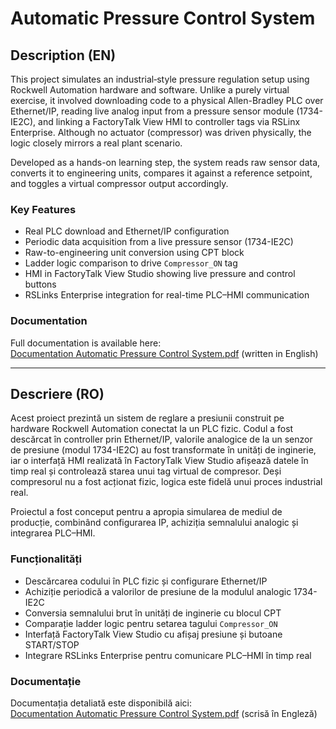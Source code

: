 # Automatic Pressure Control System

## Description (EN)

This project simulates an industrial‐style pressure regulation setup using Rockwell Automation hardware and software. Unlike a purely virtual exercise, it involved downloading code to a physical Allen-Bradley PLC over Ethernet/IP, reading live analog input from a pressure sensor module (1734-IE2C), and linking a FactoryTalk View HMI to controller tags via RSLinx Enterprise. Although no actuator (compressor) was driven physically, the logic closely mirrors a real plant scenario.

Developed as a hands-on learning step, the system reads raw sensor data, converts it to engineering units, compares it against a reference setpoint, and toggles a virtual compressor output accordingly.

### Key Features
- Real PLC download and Ethernet/IP configuration  
- Periodic data acquisition from a live pressure sensor (1734-IE2C)  
- Raw-to-engineering unit conversion using CPT block  
- Ladder logic comparison to drive `Compressor_ON` tag  
- HMI in FactoryTalk View Studio showing live pressure and control buttons  
- RSLinks Enterprise integration for real-time PLC–HMI communication  

### Documentation
Full documentation is available here:  
[Documentation Automatic Pressure Control System.pdf](./Documentation%20Pressure%20Regulation%20System.pdf) (written in English)

---

## Descriere (RO)

Acest proiect prezintă un sistem de reglare a presiunii construit pe hardware Rockwell Automation conectat la un PLC fizic. Codul a fost descărcat în controller prin Ethernet/IP, valorile analogice de la un senzor de presiune (modul 1734-IE2C) au fost transformate în unități de inginerie, iar o interfață HMI realizată în FactoryTalk View Studio afișează datele în timp real și controlează starea unui tag virtual de compresor. Deși compresorul nu a fost acționat fizic, logica este fidelă unui proces industrial real.

Proiectul a fost conceput pentru a apropia simularea de mediul de producție, combinând configurarea IP, achiziția semnalului analogic și integrarea PLC–HMI.

### Funcționalități
- Descărcarea codului în PLC fizic și configurare Ethernet/IP  
- Achiziție periodică a valorilor de presiune de la modulul analogic 1734-IE2C  
- Conversia semnalului brut în unități de inginerie cu blocul CPT  
- Comparație ladder logic pentru setarea tagului `Compressor_ON`  
- Interfață FactoryTalk View Studio cu afișaj presiune și butoane START/STOP  
- Integrare RSLinks Enterprise pentru comunicare PLC–HMI în timp real  

### Documentație
Documentația detaliată este disponibilă aici:  
[Documentation Automatic Pressure Control System.pdf](./Documentation%20Pressure%20Regulation%20System.pdf) (scrisă în Engleză)
